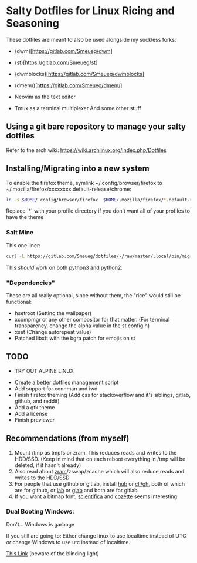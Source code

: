 # Salty Dotfiles for Linux Ricing and Seasoning
These dotfiles are meant to also be used alongside my suckless forks:
- (dwm)[https://gitlab.com/Smeueg/dwm]
- (st)[https://gitlab.com/Smeueg/st]
- (dwmblocks)[https://gitlab.com/Smeueg/dwmblocks]
- (dmenu)[https://gitlab.com/Smeueg/dmenu]

- Neovim as the text editor
- Tmux as a terminal multiplexer
And some other stuff


## Using a git bare repository to manage your salty dotfiles
Refer to the arch wiki: https://wiki.archlinux.org/index.php/Dotfiles


## Installing/Migrating into a new system
To enable the firefox theme, symlink ~/.config/browser/firefox to ~/.mozilla/firefox/xxxxxxxx.default-release/chrome:
```sh
ln -s $HOME/.config/browser/firefox  $HOME/.mozilla/firefox/*.default-release/chrome
```
Replace '*' with your profile directory if you don't want all of your profiles to have the theme


### Salt Mine
This one liner:
```sh
curl -L https://gitlab.com/Smeueg/dotfiles/-/raw/master/.local/bin/migrate/salt-mine | python
```
This _should_ work on both python3 and python2.


### "Dependencies"
These are all really optional, since without them, the "rice" would still be functional:
- hsetroot (Setting the wallpaper)
- xcompmgr or any other compositor for that matter. (For terminal transparency, change the alpha value in the st config.h)
- xset (Change autorepeat value)
- Patched libxft with the bgra patch for emojis on st


## TODO
* TRY OUT ALPINE LINUX

- Create a better dotfiles management script
- Add support for connman and iwd
- Finish firefox theming (Add css for stackoverflow and it's siblings, gitlab, github, and reddit)
- Add a gtk theme
- Add a license
- Finish previewer


## Recommendations (from myself)
1. Mount /tmp as tmpfs or zram. This reduces reads and writes to the HDD/SSD. (Keep in mind that on each reboot everything in /tmp will be deleted, if it hasn't already)
2. Also read about [zram](https://www.kernel.org/doc/html/latest/admin-guide/blockdev/zram.html)/zswap/zcache which will also reduce reads and writes to the HDD/SSD
3. For people that use github or gitlab, install [hub](https://github.com/profclems/glab) or [cli/gh](https://github.com/cli/cli), both of which are for github, or [lab](https://github.com/zaquestion/lab/) or [glab](https://github.com/profclems/glab) and both are for gitlab
4. If you want a bitmap font, [scientifica](https://github.com/NerdyPepper/scientifica) and [cozette](https://github.com/slavfox/Cozette) seems interesting

### Dual Booting Windows:
Don't... Windows is garbage

If you still are going to:
Either change linux to use localtime instead of UTC *or* change Windows to use utc instead of localtime.

[This Link](https://itsfoss.com/wrong-time-dual-boot/) (beware of the blinding light)
